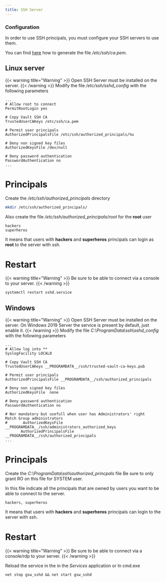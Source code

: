 ```yaml
---
title: SSH Server
---
```


### Configuration

In order to use SSH principals, you must configure your SSH servers to use them.

You can find [here](/getting-started/vault/#export-ca-public-key) how to generate the file */etc/ssh/ca.pem*.


## Linux server

{{< warning title="Warning" >}} Open SSH Server must be installed on the server. {{< /warning >}}
Modify the file */etc/ssh/sshd_config* with the following parameters

```
...
# Allow root to connect
PermitRootLogin yes

# Copy Vault SSH CA
TrustedUserCAKeys /etc/ssh/ca.pem

# Permit user principals
AuthorizedPrincipalsFile /etc/ssh/authorized_principals/%u

# Deny non signed key files
AuthorizedKeysFile /dev/null

# Deny password authentication
PasswordAuthentication no
...
``` 

# Principals

Create the */etc/ssh/authorized_principals* directory
```sh
mkdir /etc/ssh/authorized_principals/
```

Also create the file */etc/ssh/authorized_principals/root* for the **root** user
```
hackers
superheros
```
It means that users with **hackers** and **superheros** principals can login as **root** to the server with ssh.

# Restart

{{< warning title="Warning" >}}
Be sure to be able to connect via a console to your server.
{{< /warning >}}

```sh
systemctl restart sshd.service
```


## Windows

{{< warning title="Warning" >}} Open SSH Server must be installed on the server. On Windows 2019 Server the service is present by default, just enable it. {{< /warning >}}
Modify the file *C:\ProgramData\ssh\sshd_config* with the following parameters

```
...
# Allow log into **
SyslogFacility LOCAL0

# Copy Vault SSH CA
TrustedUserCAKeys __PROGRAMDATA__/ssh/trusted-vault-ca-keys.pub

# Permit user principals
AuthorizedPrincipalsFile __PROGRAMDATA__/ssh/authorized_principals

# Deny non signed key files
AuthorizedKeysFile  none

# Deny password authentication
PasswordAuthentication no

# Nor mandatory but usefull when user has Administrators' right
Match Group administrators
#       AuthorizedKeysFile __PROGRAMDATA__/ssh/administrators_authorized_keys
       AuthorizedPrincipalsFile __PROGRAMDATA__/ssh/authorized_principals
...
```

# Principals

Create the *C:\ProgramData\ssh\authorized_princpals* file
Be sure to only grant RO on this file for SYSTEM user.

In this file indicate all the principals that are owned by users you want to be able to connect to the server.
```
hackers, superheros
```
It means that users with **hackers** and **superheros** principals can login to the server with ssh.

# Restart

{{< warning title="Warning" >}}
Be sure to be able to connect via a console/rdp to your server.
{{< /warning >}}

Reload the service in the in the *Services* application
or
In cmd.exe
```
net stop gsw_sshd && net start gsw_sshd
```

